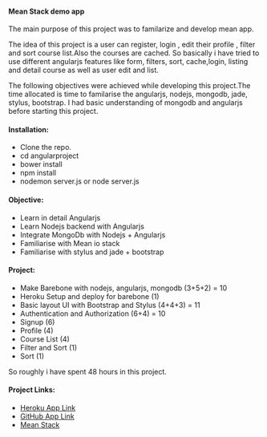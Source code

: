 #### Mean Stack demo app
The main purpose of this project was to familarize and develop mean app.

The idea of this project is a user can register, login , edit their profile , filter and sort course list.Also the courses are cached. So basically i have tried to use different angularjs features like form, filters, sort, cache,login, listing and detail course as well as user edit and list.

The following objectives were achieved while developing this project.The time allocated is time to familarise the angularjs, nodejs, mongodb, jade, stylus, bootstrap. I had basic understanding of mongodb and angularjs before starting this project.

#### Installation:
* Clone the repo.
* cd angularproject
* bower install
* npm install
* nodemon server.js or node server.js

#### Objective:
* Learn in detail Angularjs
* Learn Nodejs backend with Angularjs
* Integrate MongoDb with Nodejs + Angularjs
* Familiarise with Mean io stack
* Familiarise with stylus and jade + bootstrap

#### Project:
* Make Barebone with nodejs, angularjs, mongodb (3+5+2) = 10
* Heroku Setup and deploy for barebone (1)
* Basic layout UI with Bootstrap and Stylus (4+4+3) = 11
* Authentication and Authorization (6+4) = 10
* Signup (6)
* Profile (4)
* Course List (4)
* Filter and Sort (1)
* Sort (1)

So roughly i have spent 48 hours in this project.

#### Project Links:
* [Heroku App Link](http://angularnodemongo.herokuapp.com/ "meandemo")
* [GitHub App Link](https://github.com/akash01/angularproject "Github")
* [Mean Stack](http://mean.io/#!/ "Mean")
